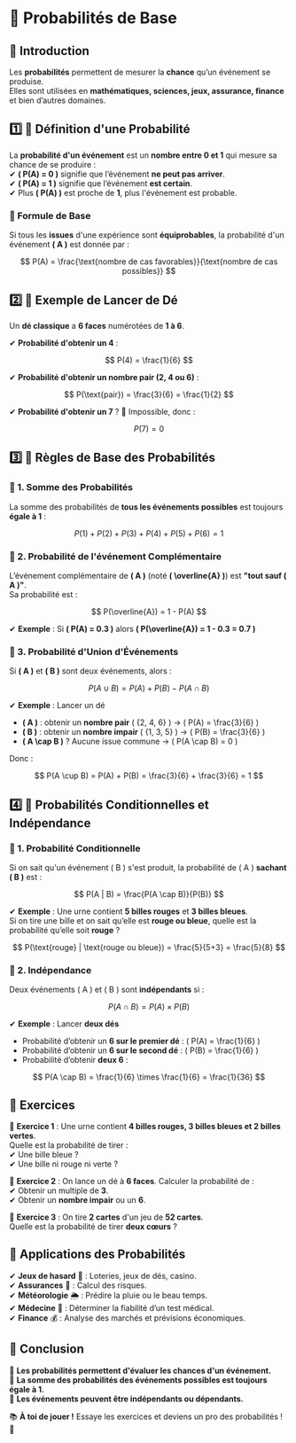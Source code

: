 # 🎲 Probabilités de Base  

## 🧐 Introduction  

Les **probabilités** permettent de mesurer la **chance** qu’un événement se produise.  
Elles sont utilisées en **mathématiques, sciences, jeux, assurance, finance** et bien d’autres domaines.  



## 1️⃣ 📏 Définition d'une Probabilité  

La **probabilité d'un événement** est un **nombre entre 0 et 1** qui mesure sa chance de se produire :  
✔ **\( P(A) = 0 \)** signifie que l’événement **ne peut pas arriver**.  
✔ **\( P(A) = 1 \)** signifie que l’événement **est certain**.  
✔ Plus **\( P(A) \)** est proche de **1**, plus l'événement est probable.  

### 📌 Formule de Base  

Si tous les **issues** d'une expérience sont **équiprobables**, la probabilité d'un événement **\( A \)** est donnée par :  

$$ P(A) = \frac{\text{nombre de cas favorables}}{\text{nombre de cas possibles}} $$  



## 2️⃣ 🎲 Exemple de Lancer de Dé  

Un **dé classique** a **6 faces** numérotées de **1 à 6**.  

✔ **Probabilité d'obtenir un 4** :  

$$ P(4) = \frac{1}{6} $$  

✔ **Probabilité d'obtenir un nombre pair (2, 4 ou 6)** :  

$$ P(\text{pair}) = \frac{3}{6} = \frac{1}{2} $$  

✔ **Probabilité d'obtenir un 7** ? 🤔 Impossible, donc :  

$$ P(7) = 0 $$  



## 3️⃣ 🎲 Règles de Base des Probabilités  

### 📌 1. Somme des Probabilités  

La somme des probabilités de **tous les événements possibles** est toujours **égale à 1** :  

$$ P(1) + P(2) + P(3) + P(4) + P(5) + P(6) = 1 $$  



### 📌 2. Probabilité de l'événement Complémentaire  

L’événement complémentaire de **\( A \)** (noté **\( \overline{A} \)**) est **"tout sauf \( A \)"**.  
Sa probabilité est :  

$$ P(\overline{A}) = 1 - P(A) $$  

✔ **Exemple** : Si **\( P(A) = 0.3 \)** alors **\( P(\overline{A}) = 1 - 0.3 = 0.7 \)**  



### 📌 3. Probabilité d'Union d'Événements  

Si **\( A \)** et **\( B \)** sont deux événements, alors :  

$$ P(A \cup B) = P(A) + P(B) - P(A \cap B) $$  

✔ **Exemple** : Lancer un dé  
- **\( A \)** : obtenir un **nombre pair** \( \{2, 4, 6\} \) → \( P(A) = \frac{3}{6} \)  
- **\( B \)** : obtenir un **nombre impair** \( \{1, 3, 5\} \) → \( P(B) = \frac{3}{6} \)  
- **\( A \cap B \)** ? Aucune issue commune → \( P(A \cap B) = 0 \)  

Donc :  

$$ P(A \cup B) = P(A) + P(B) = \frac{3}{6} + \frac{3}{6} = 1 $$  



## 4️⃣ 🎯 Probabilités Conditionnelles et Indépendance  

### 📌 1. Probabilité Conditionnelle  

Si on sait qu'un événement \( B \) s'est produit, la probabilité de \( A \) **sachant \( B \)** est :  

$$ P(A | B) = \frac{P(A \cap B)}{P(B)} $$  

✔ **Exemple** : Une urne contient **5 billes rouges** et **3 billes bleues**.  
Si on tire une bille et on sait qu’elle est **rouge ou bleue**, quelle est la probabilité qu’elle soit **rouge** ?  

$$ P(\text{rouge} | \text{rouge ou bleue}) = \frac{5}{5+3} = \frac{5}{8} $$  



### 📌 2. Indépendance  

Deux événements \( A \) et \( B \) sont **indépendants** si :  

$$ P(A \cap B) = P(A) \times P(B) $$  

✔ **Exemple** : Lancer **deux dés**  
- Probabilité d’obtenir un **6 sur le premier dé** : \( P(A) = \frac{1}{6} \)  
- Probabilité d’obtenir un **6 sur le second dé** : \( P(B) = \frac{1}{6} \)  
- Probabilité d’obtenir **deux 6** :  

$$ P(A \cap B) = \frac{1}{6} \times \frac{1}{6} = \frac{1}{36} $$  



## 📝 Exercices  

📌 **Exercice 1** : Une urne contient **4 billes rouges, 3 billes bleues et 2 billes vertes**.  
Quelle est la probabilité de tirer :  
✔ Une bille bleue ?  
✔ Une bille ni rouge ni verte ?  

📌 **Exercice 2** : On lance un dé à **6 faces**. Calculer la probabilité de :  
✔ Obtenir un multiple de **3**.  
✔ Obtenir un **nombre impair** ou un **6**.  

📌 **Exercice 3** : On tire **2 cartes** d'un jeu de **52 cartes**.  
Quelle est la probabilité de tirer **deux cœurs** ?  



## 🎯 Applications des Probabilités  

✔ **Jeux de hasard** 🎰 : Loteries, jeux de dés, casino.  
✔ **Assurances** 📑 : Calcul des risques.  
✔ **Météorologie** 🌦️ : Prédire la pluie ou le beau temps.  
✔ **Médecine** 🏥 : Déterminer la fiabilité d’un test médical.  
✔ **Finance** 💰 : Analyse des marchés et prévisions économiques.  



## 🎉 Conclusion  

📌 **Les probabilités permettent d'évaluer les chances d'un événement.**  
📌 **La somme des probabilités des événements possibles est toujours égale à 1.**  
📌 **Les événements peuvent être indépendants ou dépendants.**  

📚 **À toi de jouer !** Essaye les exercices et deviens un pro des probabilités ! 🚀  